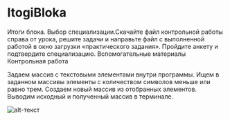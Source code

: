 # ItogiBloka

Итоги блока. Выбор специализации.Скачайте файл контрольной работы справа от урока, решите задачи и направьте файл с выполненной работой в окно загрузки «практического задания». Пройдите анкету и подтвердите специализацию. Вспомогательные материалы Контрольная работа

Задаем массив с текстовыми элементами внутри программы. Ищем в заданном массивы элементы с количеством символов меньше или равно трем. Создаем новый массив из отобранных элементов. Выводим исходный и полученный массив в терминале.

![alt-текст](https://github.com/DKirienko66/ItogiBloka.git "Текст заголовка логотипа 1")